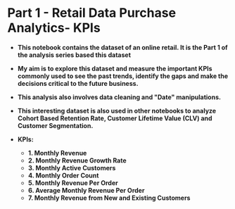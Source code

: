 # Part 1 - Retail Data Purchase Analytics- KPIs
 
* **This notebook contains the dataset of an online retail. It is the Part 1 of the analysis series based this dataset**
* **My aim is to explore this dataset and measure the important KPIs commonly used to see the past trends, identify the gaps and make the decisions critical to the future business.**
* **This analysis also involves data cleaning and "Date" manipulations.**
* **This interesting dataset is also used in other notebooks to analyze Cohort Based Retention Rate, Customer Lifetime Value (CLV) and Customer Segmentation.**

* **KPIs:**
    * **1. Monthly Revenue**
    * **2. Monthly Revenue Growth Rate**
    * **3. Monthly Active Customers**
    * **4. Monthly Order Count**
    * **5. Monthly Revenue Per Order**
    * **6. Average Monthly Revenue Per Order**
    * **7. Monthly Revenue from New and Existing Customers**
